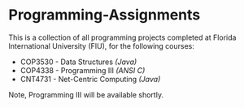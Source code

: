 <h1>Programming-Assignments</h1>

<p>This is a collection of all programming projects completed at Florida International University (FIU), for the following courses:</p>

<ul>
<li>COP3530 - Data Structures <i>(Java)</i></li>
<li>COP4338 - Programming III <i>(ANSI C)</i></li>
<li>CNT4731 - Net-Centric Computing <i>(Java)</i></li>
</ul>

<p>Note, Programming III will be available shortly.</p>

